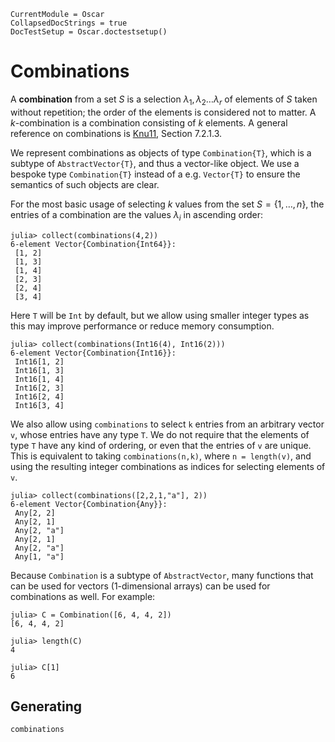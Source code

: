 ```@meta
CurrentModule = Oscar
CollapsedDocStrings = true
DocTestSetup = Oscar.doctestsetup()
```

# Combinations

A **combination** from a set $S$ is a selection $\lambda_1, \lambda_2 \dots \lambda_r$ of elements of $S$ taken without repetition; the order of the elements is considered not to matter. A $k$-combination is a combination consisting of $k$ elements.
A general reference on combinations is [Knu11](@cite), Section 7.2.1.3.

We represent combinations as objects of type `Combination{T}`, which is
a subtype of `AbstractVector{T}`, and thus a vector-like object.
We use a bespoke type `Combination{T}` instead of a e.g. `Vector{T}` to
ensure the semantics of such objects are clear.

For the most basic usage of selecting $k$ values from the set $S = \{1,\ldots,n\}$,
the entries of a combination are the values $\lambda_i$ in ascending order:
```jldoctest
julia> collect(combinations(4,2))
6-element Vector{Combination{Int64}}:
 [1, 2]
 [1, 3]
 [1, 4]
 [2, 3]
 [2, 4]
 [3, 4]
```
Here `T` will be `Int` by default, but we allow using smaller
integer types as this may improve performance or reduce memory consumption.
```jldoctest
julia> collect(combinations(Int16(4), Int16(2)))
6-element Vector{Combination{Int16}}:
 Int16[1, 2]
 Int16[1, 3]
 Int16[1, 4]
 Int16[2, 3]
 Int16[2, 4]
 Int16[3, 4]
```

We also allow using `combinations` to select `k` entries from an arbitrary vector `v`,
whose entries have any type `T`. We do not require that the elements of type `T`
have any kind of ordering, or even that the entries of `v` are unique.
This is equivalent to taking `combinations(n,k)`, where `n = length(v)`,
and using the resulting integer combinations as indices for selecting elements of `v`.
```jldoctest
julia> collect(combinations([2,2,1,"a"], 2))
6-element Vector{Combination{Any}}:
 Any[2, 2]
 Any[2, 1]
 Any[2, "a"]
 Any[2, 1]
 Any[2, "a"]
 Any[1, "a"]
```

Because `Combination` is a subtype of `AbstractVector`, many functions that can be used for vectors (1-dimensional arrays) can be used for combinations as well.
For example:
```jldoctest
julia> C = Combination([6, 4, 4, 2])
[6, 4, 4, 2]

julia> length(C)
4

julia> C[1]
6
```


## Generating

```@docs
combinations
```
